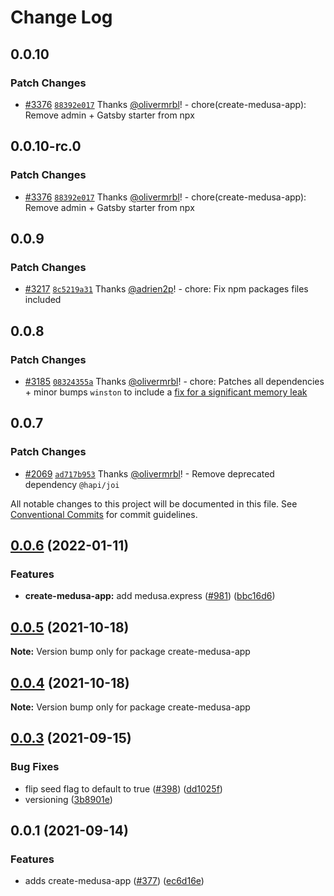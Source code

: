 # Change Log

## 0.0.10

### Patch Changes

- [#3376](https://github.com/medusajs/medusa/pull/3376) [`88392e017`](https://github.com/medusajs/medusa/commit/88392e017653b53069793bd2ee451c2e6b7bcf17) Thanks [@olivermrbl](https://github.com/olivermrbl)! - chore(create-medusa-app): Remove admin + Gatsby starter from npx

## 0.0.10-rc.0

### Patch Changes

- [#3376](https://github.com/medusajs/medusa/pull/3376) [`88392e017`](https://github.com/medusajs/medusa/commit/88392e017653b53069793bd2ee451c2e6b7bcf17) Thanks [@olivermrbl](https://github.com/olivermrbl)! - chore(create-medusa-app): Remove admin + Gatsby starter from npx

## 0.0.9

### Patch Changes

- [#3217](https://github.com/medusajs/medusa/pull/3217) [`8c5219a31`](https://github.com/medusajs/medusa/commit/8c5219a31ef76ee571fbce84d7d57a63abe56eb0) Thanks [@adrien2p](https://github.com/adrien2p)! - chore: Fix npm packages files included

## 0.0.8

### Patch Changes

- [#3185](https://github.com/medusajs/medusa/pull/3185) [`08324355a`](https://github.com/medusajs/medusa/commit/08324355a4466b017a0bc7ab1d333ee3cd27b8c4) Thanks [@olivermrbl](https://github.com/olivermrbl)! - chore: Patches all dependencies + minor bumps `winston` to include a [fix for a significant memory leak](https://github.com/winstonjs/winston/pull/2057)

## 0.0.7

### Patch Changes

- [#2069](https://github.com/medusajs/medusa/pull/2069) [`ad717b953`](https://github.com/medusajs/medusa/commit/ad717b9533a0500e20c4e312d1ee48b35ea9d5e1) Thanks [@olivermrbl](https://github.com/olivermrbl)! - Remove deprecated dependency `@hapi/joi`

All notable changes to this project will be documented in this file.
See [Conventional Commits](https://conventionalcommits.org) for commit guidelines.

## [0.0.6](https://github.com/medusajs/medusa/compare/create-medusa-app@0.0.5...create-medusa-app@0.0.6) (2022-01-11)

### Features

- **create-medusa-app:** add medusa.express ([#981](https://github.com/medusajs/medusa/issues/981)) ([bbc16d6](https://github.com/medusajs/medusa/commit/bbc16d6b115fb389ee0fe58d909e74a162686163))

## [0.0.5](https://github.com/medusajs/medusa/compare/create-medusa-app@0.0.3...create-medusa-app@0.0.5) (2021-10-18)

**Note:** Version bump only for package create-medusa-app

## [0.0.4](https://github.com/medusajs/medusa/compare/create-medusa-app@0.0.3...create-medusa-app@0.0.4) (2021-10-18)

**Note:** Version bump only for package create-medusa-app

## [0.0.3](https://github.com/medusajs/medusa/compare/create-medusa-app@0.0.1...create-medusa-app@0.0.3) (2021-09-15)

### Bug Fixes

- flip seed flag to default to true ([#398](https://github.com/medusajs/medusa/issues/398)) ([dd1025f](https://github.com/medusajs/medusa/commit/dd1025fd5369eb264d7d5f5d6db41c888259d786))
- versioning ([3b8901e](https://github.com/medusajs/medusa/commit/3b8901ebc2fb41dc8d5372a808c5eaafd7d32646))

## 0.0.1 (2021-09-14)

### Features

- adds create-medusa-app ([#377](https://github.com/medusajs/medusa/issues/377)) ([ec6d16e](https://github.com/medusajs/medusa/commit/ec6d16e945f4b8a99e9dcc8ae2e92a2318fbc709))

